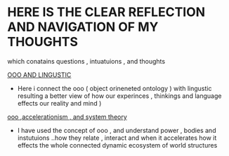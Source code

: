 # HERE IS THE CLEAR REFLECTION AND NAVIGATION OF MY THOUGHTS 
which conatains questions , intuatuions , and thoughts 


[OOO AND LINGUSTIC](https://github.com/1Nullnet/1Nullnet.github.io/blob/THOUGHTS/notes%20/ooo%20and%20linguistic.md)
- Here i connect the ooo ( object orineneted ontology ) with lingustic resulting a better view of how our experinces , thinkings and language effects our reality and mind ) 

[ooo ,accelerationism  , and system theory ](https://github.com/1Nullnet/1Nullnet.github.io/blob/THOUGHTS/notes%20/ooo%20%2C%20accelerationism%20%20%2C%20and%20system%20theory%20.md)
- I have used the concept of ooo , and understand power , bodies and instutuions ..how they relate , interact and when it accelerates how it effects the whole connected dynamic ecosystem of world structures
